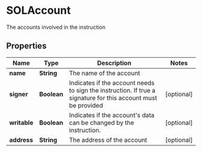 

# SOLAccount

The accounts involved in the instruction

## Properties

| Name | Type | Description | Notes |
|------------ | ------------- | ------------- | -------------|
|**name** | **String** | The name of the account |  |
|**signer** | **Boolean** | Indicates if the account needs to sign the instruction. If true a signature for this account must be provided |  [optional] |
|**writable** | **Boolean** | Indicates if the account&#39;s data can be changed by the instruction. |  [optional] |
|**address** | **String** | The address of the account |  [optional] |




